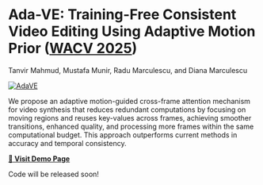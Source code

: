 # Ada-VE: Training-Free Consistent Video Editing Using Adaptive Motion Prior ([WACV 2025](https://arxiv.org/abs/2406.04873))
Tanvir Mahmud, Mustafa Munir, Radu Marculescu, and Diana Marculescu

[![AdaVE](https://drive.google.com/uc?export=view&id=1zb4kOx5hKw3-2e_fS-xf4wE1SarzJD5M)](https://tanvir-utexas.github.io/AdaVE_Demo/)

We propose an adaptive motion-guided cross-frame attention mechanism for video synthesis that reduces redundant computations by focusing on moving regions and reuses key-values across frames, achieving smoother transitions, enhanced quality, and processing more frames within the same computational budget. This approach outperforms current methods in accuracy and temporal consistency.

**[🔗 Visit Demo Page](https://tanvir-utexas.github.io/AdaVE_Demo/)**

Code will be released soon!
